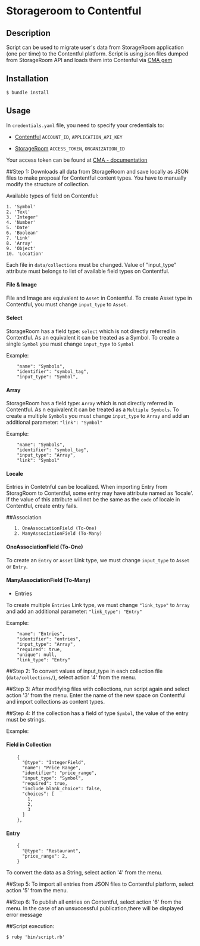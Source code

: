 Storageroom to Contentful
=================

## Description
Script can be used to migrate user's data from StorageRoom application (one per time) to the Contentful platform.
Script is using json files dumped from StorageRoom API and loads them into Contenful via [CMA gem](https://github.com/contentful/contentful-management.rb)

## Installation
```
$ bundle install
```

## Usage
In ```credentials.yaml``` file, you need to specify your credentials to:
* [Contentful](https://www.contentful.com)
```ACCOUNT_ID```, ```APPLICATION_API_KEY```

* [StorageRoom](http://storageroomapp.com/)
```ACCESS_TOKEN```, ```ORGANIZATION_ID```

Your access token can be found at [CMA - documentation](https://www.contentful.com/developers/documentation/content-management-api/#getting-started)

##Step 1:
Downloads all data from StorageRoom and save locally as JSON files to make proposal for Contentful content types.
You have to manually modify the structure of collection.

Available types of field on Contentful:
```
1. 'Symbol'
2. 'Text'
3. 'Integer'
4. 'Number'
5. 'Date'
6. 'Boolean'
7. 'Link'
8. 'Array'
9. 'Object'
10. 'Location'
```

Each file in ```data/collections``` must be changed.
Value of "input_type" attribute must belongs to list of available field types on Contentful.

#### File & Image
File and Image are equivalent to ```Asset``` in Contentful.
To create Asset type in Contentful, you must change ```input_type``` to ```Asset```.

#### Select
StorageRoom has a field type: ```select``` which is not directly referred in Contentful.
As an equivalent it can be treated as a Symbol.
To create a single ```Symbol``` you must change ```input_type``` to ```Symbol```

Example:
```
    "name": "Symbols",
    "identifier": "symbol_tag",
    "input_type": "Symbol",
```
#### Array
StorageRoom has a field type: ```Array``` which is not directly referred in Contentful.
As n equivalent it can be treated as a ```Multiple Symbols```.
To create a multiple ```Symbols``` you must change ```input_type``` to ```Array``` and add an additional parameter:
```"link": "Symbol"```


Example:
```
    "name": "Symbols",
    "identifier": "symbol_tag",
    "input_type": "Array",
    "link": "Symbol"
```

#### Locale
Entries in Contetnful can be localized.
When importing Entry from StoragRoom to Contentful, some entry may have attribute named as 'locale'.
If the value of this attribute will not be the same as the ```code``` of locale in Contentful, create entry fails.


##Association

 ```
    1. OneAssociationField (To-One)
    2. ManyAssociationField (To-Many)
 ```
#### OneAssociationField (To-One)

To create an ```Entry``` or ```Asset``` Link type, we must change ```input_type``` to ```Asset``` or ```Entry```.

#### ManyAssociationField (To-Many)

* Entries

To create multiple ```Entries``` Link type, we must change ```"link_type"``` to ```Array``` and add an additional parameter:
```"link_type": "Entry"```

Example:
```
    "name": "Entries",
    "identifier": "entries",
    "input_type": "Array",
    "required": true,
    "unique": null,
    "link_type": "Entry"
```
##Step 2:
To convert values of ​​input_type in each collection file (``` data/collections/ ```), select action '4' from the menu.

##Step 3:
After modifying files with collections, run script again and select action '3' from the menu.
Enter the name of the new space on Contentful and import collections as content types.

##Step 4:
If the collection has a field of type ```Symbol```, the value of the entry must be strings.

Example:
#### Field in Collection
```
    {
      "@type": "IntegerField",
      "name": "Price Range",
      "identifier": "price_range",
      "input_type": "Symbol",
      "required": true,
      "include_blank_choice": false,
      "choices": [
        1,
        2,
        3
      ]
    },
```
#### Entry
```
    {
      "@type": "Restaurant",
      "price_range": 2,
    }
```
To convert the data as a String, select action '4' from the menu.

##Step 5:
To import all entries from JSON files to Contentful platform, select action '5' from the menu.

##Step 6:
To publish all entries on Contentful, select action '6' from the menu.
In the case of an unsuccessful publication,there will be displayed error message

##Script execution:

```
$ ruby 'bin/script.rb'
```
